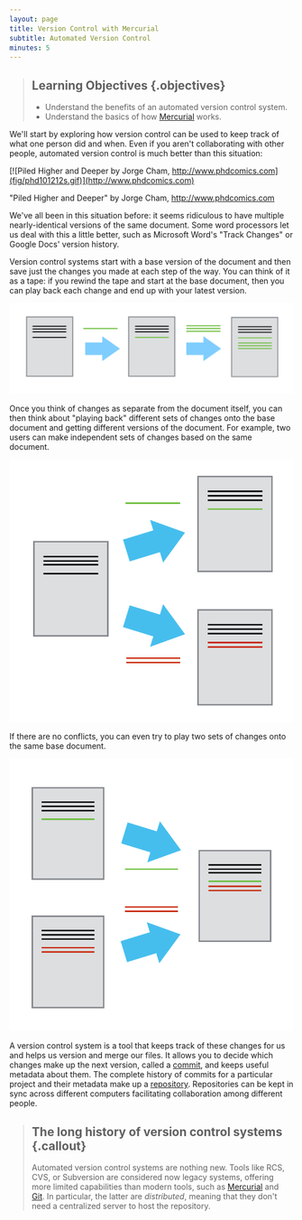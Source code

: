 ```yaml
---
layout: page
title: Version Control with Mercurial
subtitle: Automated Version Control
minutes: 5
---
```

> ## Learning Objectives {.objectives}
>
> * Understand the benefits of an automated version control system.
> * Understand the basics of how [Mercurial](http://mercurial.selenic.com/) works.

We'll start by exploring how version control can be used
to keep track of what one person did and when.
Even if you aren't collaborating with other people,
automated version control is much better than this situation:

[![Piled Higher and Deeper by Jorge Cham, http://www.phdcomics.com](fig/phd101212s.gif)](http://www.phdcomics.com)

"Piled Higher and Deeper" by Jorge Cham, http://www.phdcomics.com

We've all been in this situation before:
it seems ridiculous to have multiple nearly-identical versions of the same
document.
Some word processors let us deal with this a little better,
such as Microsoft Word's "Track Changes" or Google Docs' version history.

Version control systems start with a base version of the document and then save
just the changes you made at each step of the way.
You can think of it as a tape:
if you rewind the tape and start at the base document,
then you can play back each change and end up with your latest version.

![Changes are saved sequentially](fig/play-changes.svg)

Once you think of changes as separate from the document itself,
you can then think about "playing back" different sets of changes onto the base
document and getting different versions of the document.
For example,
two users can make independent sets of changes based on the same document.

![Different versions can be saved](fig/versions.svg)

If there are no conflicts, you can even try to play two sets of changes onto
the same base document.

![Multiple versions can be merged](fig/merge.svg)

A version control system is a tool that keeps track of these changes for us and
helps us version and merge our files. It allows you to
decide which changes make up the next version, called a
[commit](reference.html#commit), and keeps useful metadata about them. The
complete history of commits for a particular project and their metadata make up
a [repository](reference.html#repository). Repositories can be kept in sync
across different computers facilitating collaboration among different people.

> ## The long history of version control systems {.callout}
>
> Automated version control systems are nothing new. Tools like RCS, CVS, or
> Subversion are considered now legacy systems, offering more limited
> capabilities than modern tools, such as
> [Mercurial](http://mercurial.selenic.com/) and
> [Git](http://swcarpentry.github.io/git-novice/).
> In particular,
> the latter are *distributed*, meaning that they don't need a centralized
> server to host the repository.
